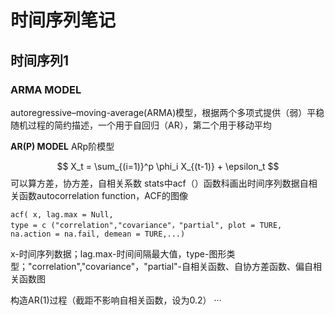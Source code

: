 #  时间序列笔记
## 时间序列1
### ARMA MODEL
autoregressive–moving-average(ARMA)模型，根据两个多项式提供（弱）平稳随机过程的简约描述，一个用于自回归（AR），第二个用于移动平均

**AR(P) MODEL**
ARp阶模型

$$ X_t  =  \sum_{(i=1)}^p \phi_i X_{(t-1)} +  \epsilon_t $$
可以算方差，协方差，自相关系数
stats中acf（）函数科画出时间序列数据自相关函数autocorrelation function，ACF的图像
```
acf( x, lag.max = Null,
type = c ("correlation","covariance"，"partial", plot = TURE, na.action = na.fail, demean = TURE,...)
```
x-时间序列数据；lag.max-时间间隔最大值，type-图形类型；"correlation","covariance"，"partial"-自相关函数、自协方差函数、偏自相关函数图

构造AR(1)过程（截距不影响自相关函数，设为0.2）
···

